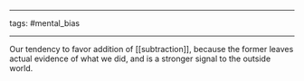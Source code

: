 ______________
tags: #mental_bias 
______________

Our tendency to favor addition of [[subtraction]], because the former leaves actual evidence of what we did, and is a stronger signal to the outside world.
